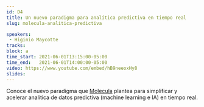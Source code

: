 ```yaml
---
id: D4
title: Un nuevo paradigma para analítica predictiva en tiempo real
slug: molecula-analitica-predictiva

speakers:
 - Higinio Maycotte
tracks:
block: a
time_start: 2021-06-01T13:15:00-05:00
time_end:   2021-06-01T14:00:00-05:00
video: https://www.youtube.com/embed/hB9neeoxHy8
slides:
---
```


Conoce el nuevo paradigma que [Molecula](https://molecula.com) plantea para simplificar y acelerar analítica de datos predictiva (machine learning e IA) en tiempo real.

